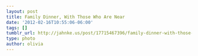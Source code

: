 ```yaml
---
layout: post
title: Family Dinner, With Those Who Are Near
date: '2012-02-16T10:55:06-06:00'
tags: []
tumblr_url: http://jahnke.us/post/17715467396/family-dinner-with-those-who-are-near
type: photo
author: olivia
---
```

